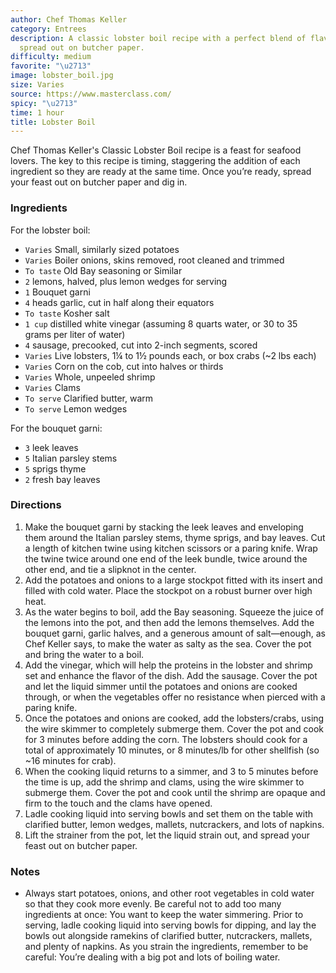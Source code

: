 ```yaml
---
author: Chef Thomas Keller
category: Entrees
description: A classic lobster boil recipe with a perfect blend of flavors and a feast
  spread out on butcher paper.
difficulty: medium
favorite: "\u2713"
image: lobster_boil.jpg
size: Varies
source: https://www.masterclass.com/
spicy: "\u2713"
time: 1 hour
title: Lobster Boil
---
```


Chef Thomas Keller's Classic Lobster Boil recipe is a feast for seafood lovers. The key to this recipe is timing, staggering the addition of each ingredient so they are ready at the same time. Once you’re ready, spread your feast out on butcher paper and dig in.

### Ingredients

For the lobster boil:

* `Varies` Small, similarly sized potatoes
* `Varies` Boiler onions, skins removed, root cleaned and trimmed
* `To taste` Old Bay seasoning or Similar
* `2` lemons, halved, plus lemon wedges for serving
* `1` Bouquet garni
* `4` heads garlic, cut in half along their equators
* `To taste` Kosher salt
* `1 cup` distilled white vinegar (assuming 8 quarts water, or 30 to 35 grams per liter of water)
* `4` sausage, precooked, cut into 2-inch segments, scored
* `Varies` Live lobsters, 1¼ to 1½ pounds each, or box crabs (~2 lbs each)
* `Varies` Corn on the cob, cut into halves or thirds
* `Varies` Whole, unpeeled shrimp
* `Varies` Clams
* `To serve` Clarified butter, warm
* `To serve` Lemon wedges

For the bouquet garni:

* `3` leek leaves
* `5` Italian parsley stems
* `5` sprigs thyme
* `2` fresh bay leaves

### Directions

1. Make the bouquet garni by stacking the leek leaves and enveloping them around the Italian parsley stems, thyme sprigs, and bay leaves. Cut a length of kitchen twine using kitchen scissors or a paring knife. Wrap the twine twice around one end of the leek bundle, twice around the other end, and tie a slipknot in the center.
2. Add the potatoes and onions to a large stockpot fitted with its insert and filled with cold water. Place the stockpot on a robust burner over high heat.
3. As the water begins to boil, add the Bay seasoning. Squeeze the juice of the lemons into the pot, and then add the lemons themselves. Add the bouquet garni, garlic halves, and a generous amount of salt—enough, as Chef Keller says, to make the water as salty as the sea. Cover the pot and bring the water to a boil.
4. Add the vinegar, which will help the proteins in the lobster and shrimp set and enhance the flavor of the dish. Add the sausage. Cover the pot and let the liquid simmer until the potatoes and onions are cooked through, or when the vegetables offer no resistance when pierced with a paring knife.
5. Once the potatoes and onions are cooked, add the lobsters/crabs, using the wire skimmer to completely submerge them. Cover the pot and cook for 3 minutes before adding the corn. The lobsters should cook for a total of approximately 10 minutes, or 8 minutes/lb for other shellfish (so ~16 minutes for crab).
6. When the cooking liquid returns to a simmer, and 3 to 5 minutes before the time is up, add the shrimp and clams, using the wire skimmer to submerge them. Cover the pot and cook until the shrimp are opaque and firm to the touch and the clams have opened.
7. Ladle cooking liquid into serving bowls and set them on the table with clarified butter, lemon wedges, mallets, nutcrackers, and lots of napkins.
8. Lift the strainer from the pot, let the liquid strain out, and spread your feast out on butcher paper.

### Notes

- Always start potatoes, onions, and other root vegetables in cold water so that they cook more evenly. Be careful not to add too many ingredients at once: You want to keep the water simmering. Prior to serving, ladle cooking liquid into serving bowls for dipping, and lay the bowls out alongside ramekins of clarified butter, nutcrackers, mallets, and plenty of napkins. As you strain the ingredients, remember to be careful: You’re dealing with a big pot and lots of boiling water.